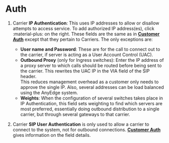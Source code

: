 # Auth

1. Carrier **IP Authentication**: This uses IP addresses to allow or disallow attempts to access service.
   To add authorized IP address(es), click :material-plus: on the right. These fields are the same as in [**Customer Auth**](https://docs.connexcs.com/customer/auth/) except that they pertain to Carriers. The only exceptions are:

    + **User name and Password**: These are for the call to connect out to the carrier, if server is acting as a User Account Control (UAC).
    + **Outbound Proxy** (only for Ingress switches): Enter the IP address of a proxy server to which calls should be routed before being sent to the carrier. This rewrites the UAC IP in the VIA field of the SIP header.  
    This reduces management overhead as a customer only needs to approve the single IP. Also, several addresses can be load balanced using the AnyEdge system.
    + **Weights**: When the configuration of several switches takes place in IP Authentication, this field sets weighting to find which servers are most preferred, essentially doing outbound distribution to a single carrier, but through several gateways to that carrier.

2. Carrier **SIP User Authentication** is only used to allow a carrier to connect to the system, not for outbound connections.
[**Customer Auth**](https://docs.connexcs.com/customer/auth/) gives information on the field details.  
